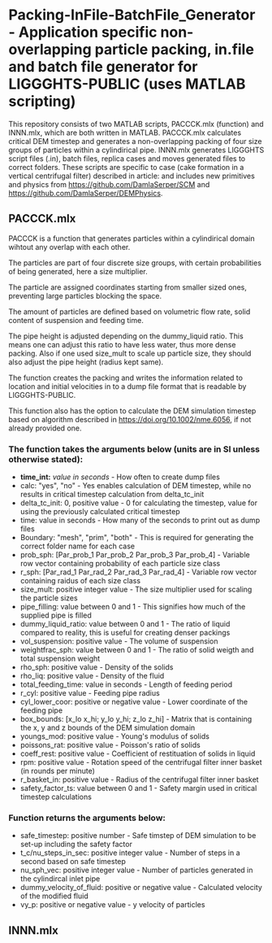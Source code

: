 # Packing-InFile-BatchFile_Generator - Application specific non-overlapping particle packing, in.file and batch file generator for LIGGGHTS-PUBLIC (uses MATLAB scripting)

This repository consists of two MATLAB scripts, PACCCK.mlx (function) and INNN.mlx, which are both written in MATLAB. PACCCK.mlx calculates critical DEM timestep and generates a non-overlapping packing of four size groups of particles within a cylindirical pipe. INNN.mlx generates LIGGGHTS script files (.in), batch files, replica cases and moves generated files to correct folders. These scripts are specific to case (cake formation in a vertical centrifugal filter) described in article: and includes new primitives and physics from https://github.com/DamlaSerper/SCM and https://github.com/DamlaSerper/DEMPhysics.

## PACCCK.mlx

PACCCK is a function that generates particles within a cylindirical domain wihtout any overlap with each other.

The particles are part of four discrete size groups, with certain probabilities of being generated, here a size multiplier.

The particle are assigned coordinates starting from smaller sized ones, preventing large particles blocking the space.

The amount of particles are defined based on volumetric flow rate, solid content of suspension and feeding time.

The pipe height is adjusted depending on the dummy_liquid ratio. This means one can adjust this ratio to have less water, thus more dense packing. Also if one used size_mult to scale up particle size, they should also adjust the pipe height (radius kept same).

The function creates the packing and writes the information related to location and initial velocities in to a dump file format that is readable by LIGGGHTS-PUBLIC.

This function also has the option to calculate the DEM simulation timestep based on algorithm described in  https://doi.org/10.1002/nme.6056, if not already provided one. 

### The function takes the arguments below (units are in SI unless otherwise stated):
- **time_int:** *value in seconds* - How often to create dump files
- calc: "yes", "no" - Yes enables calculation of DEM timestep, while no results in critical timestep calculation from delta_tc_init
- delta_tc_init: 0, positive value - 0 for calculating the timestep, value for using the previously calculated critical timestep
- time: value in seconds - How many of the seconds to print out as dump files
- Boundary: "mesh", "prim", "both" - This is required for generating the correct folder name for each case
- prob_sph: [Par_prob_1 Par_prob_2 Par_prob_3 Par_prob_4] - Variable row vector containing probability of each particle size class
- r_sph: [Par_rad_1 Par_rad_2 Par_rad_3 Par_rad_4] - Variable row vector containing raidus of each size class
- size_mult: positive integer value - The size multiplier used for scaling the particle sizes
- pipe_filling: value between 0 and 1 - This signifies how much of the supplied pipe is filled
- dummy_liquid_ratio: value between 0 and 1 - The ratio of liquid compared to reality, this is useful for creating denser packings
- vol_suspension: positive value - The volume of suspension
- weightfrac_sph: value between 0 and 1 - The ratio of solid weigth and total suspension weight
- rho_sph: positive value - Density of the solids
- rho_liq: positive value - Density of the fluid
- total_feeding_time: value in seconds - Length of feeding period
- r_cyl: positive value - Feeding pipe radius
- cyl_lower_coor: positive or negative value - Lower coordinate of the feeding pipe
- box_bounds: [x_lo x_hi; y_lo y_hi; z_lo z_hi] - Matrix that is containing the x, y and z bounds of the DEM simulation domain
- youngs_mod: positive value - Young's modulus of solids
- poissons_rat: positive value - Poisson's ratio of solids
- coeff_rest: positive value - Coefficient of restituation of solids in liquid
- rpm: positive value - Rotation speed of the centrifugal filter inner basket (in rounds per minute)
- r_basket_in: positive value - Radius of the centrifugal filter inner basket
- safety_factor_ts: value between 0 and 1 - Safety margin used in critical timestep calculations

### Function returns the arguments below:
- safe_timestep: positive number - Safe timstep of DEM simulation to be set-up including the safety factor
- t_c/nu_steps_in_sec: positive integer value - Number of steps in a second based on safe timestep
- nu_sph_vec: positive integer value - Number of particles generated in the cylindircal inlet pipe
- dummy_velocity_of_fluid: positive or negative value - Calculated velocity of the modified fluid
- vy_p: positive or negative value - y velocity of particles

## INNN.mlx






